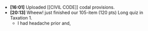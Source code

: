 - **[16:01]**  Uploaded [[CIVIL CODE]] codal provisions.
- **[20:13]**  Wheew! just finished our 105-item (120 pts) Long quiz in Taxation 1.
	- I had headache prior and,